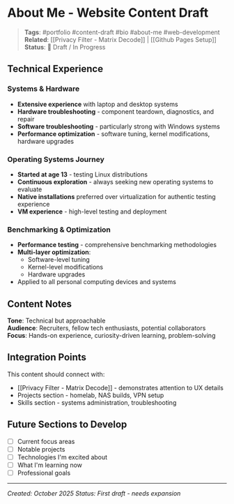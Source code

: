 # About Me - Website Content Draft

> **Tags**: #portfolio #content-draft #bio #about-me #web-development
> **Related**: [[Privacy Filter - Matrix Decode]] | [[Github Pages Setup]]
> **Status**: 🚧 Draft / In Progress

## Technical Experience

### Systems & Hardware
- **Extensive experience** with laptop and desktop systems
- **Hardware troubleshooting** - component teardown, diagnostics, and repair
- **Software troubleshooting** - particularly strong with Windows systems
- **Performance optimization** - software tuning, kernel modifications, hardware upgrades

### Operating Systems Journey
- **Started at age 13** - testing Linux distributions
- **Continuous exploration** - always seeking new operating systems to evaluate
- **Native installations** preferred over virtualization for authentic testing experience
- **VM experience** - high-level testing and deployment

### Benchmarking & Optimization
- **Performance testing** - comprehensive benchmarking methodologies
- **Multi-layer optimization**:
  - Software-level tuning
  - Kernel-level modifications
  - Hardware upgrades
- Applied to all personal computing devices and systems

## Content Notes

**Tone**: Technical but approachable  
**Audience**: Recruiters, fellow tech enthusiasts, potential collaborators  
**Focus**: Hands-on experience, curiosity-driven learning, problem-solving

## Integration Points

This content should connect with:
- [[Privacy Filter - Matrix Decode]] - demonstrates attention to UX details
- Projects section - homelab, NAS builds, VPN setup
- Skills section - systems administration, troubleshooting

## Future Sections to Develop

- [ ] Current focus areas
- [ ] Notable projects
- [ ] Technologies I'm excited about
- [ ] What I'm learning now
- [ ] Professional goals

---

*Created: October 2025*
*Status: First draft - needs expansion*